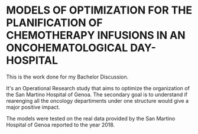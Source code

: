 # MODELS OF OPTIMIZATION FOR THE PLANIFICATION OF CHEMOTHERAPY INFUSIONS IN AN ONCOHEMATOLOGICAL DAY-HOSPITAL

This is the work done for my Bachelor Discussion. 

It's an Operational Research study that aims to optimize the organization of the San Martino Hospital of Genoa. 
The secondary goal is to understand if rearenging all the oncology departiments under one structure would give a major positive impact.

The models were tested on the real data provided by the San Martino Hospital of Genoa reported to the year 2018.
